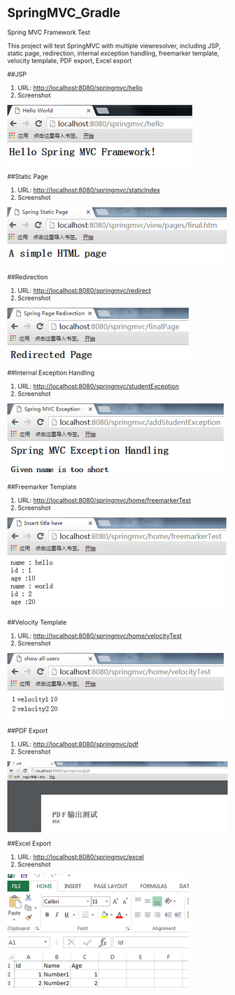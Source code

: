 # SpringMVC_Gradle
Spring MVC Framework Test 

This project will test SpringMVC with multiple viewresolver, including JSP, static page, redirection, internal exception handling, freemarker template, velocity template, PDF export, Excel export


##JSP
1. URL: [http://localhost:8080/springmvc/hello](http://localhost:8080/springmvc/hello)
2. Screenshot

![JSP](https://raw.githubusercontent.com/dzhu1/BlogPictures/master/SpringMVCPic/jsp.png)

##Static Page
1. URL: [http://localhost:8080/springmvc/staticIndex](http://localhost:8080/springmvc/staticIndex)
2. Screenshot

![Static Page](https://raw.githubusercontent.com/dzhu1/BlogPictures/master/SpringMVCPic/staticPage.png)

##Redirection
1. URL: [http://localhost:8080/springmvc/redirect](http://localhost:8080/springmvc/redirect)
2. Screenshot

![Redirection](https://raw.githubusercontent.com/dzhu1/BlogPictures/master/SpringMVCPic/redirect.png)

##Internal Exception Handling
1. URL: [http://localhost:8080/springmvc/studentException](http://localhost:8080/springmvc/studentException)
2. Screenshot

![Internal Exception Handling](https://raw.githubusercontent.com/dzhu1/BlogPictures/master/SpringMVCPic/exception.png)

##Freemarker Template
1. URL: [http://localhost:8080/springmvc/home/freemarkerTest](http://localhost:8080/springmvc/home/freemarkerTest)
2. Screenshot

![Freemarker](https://raw.githubusercontent.com/dzhu1/BlogPictures/master/SpringMVCPic/freemarker.png)

##Velocity Template
1. URL: [http://localhost:8080/springmvc/home/velocityTest](http://localhost:8080/springmvc/home/velocityTest)
2. Screenshot

![Velocity](https://raw.githubusercontent.com/dzhu1/BlogPictures/master/SpringMVCPic/velocity.png)

##PDF Export
1. URL: [http://localhost:8080/springmvc/pdf](http://localhost:8080/springmvc/pdf)
2. Screenshot

![PDF](https://raw.githubusercontent.com/dzhu1/BlogPictures/master/SpringMVCPic/pdf.jpg)

##Excel Export
1. URL: [http://localhost:8080/springmvc/excel](http://localhost:8080/springmvc/excel)
2. Screenshot

![Excel](https://raw.githubusercontent.com/dzhu1/BlogPictures/master/SpringMVCPic/excel.png)


      
      
 
